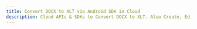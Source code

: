 ---title: Convert DOCX to XLT via Android SDK in Clouddescription: Cloud APIs & SDKs to Convert DOCX to XLT. Also Create, Edit & Render Microsoft Word & OpenOffice documents in the Cloud.---